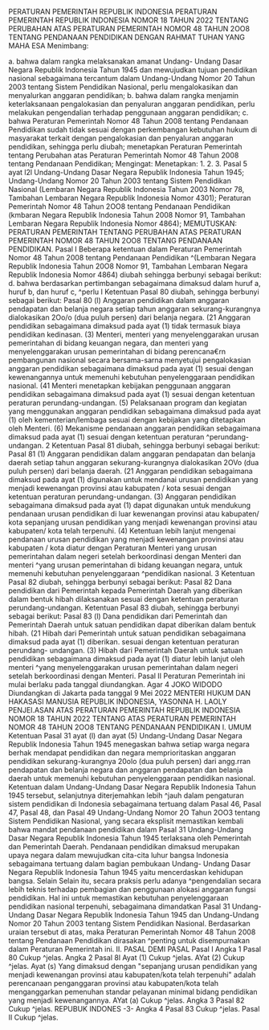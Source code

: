  PERATURAN PEMERINTAH REPUBLIK INDONESIA PERATURAN PEMERINTAH REPUBLIK INDONESIA NOMOR 18 TAHUN 2022 TENTANG PERUBAHAN ATAS PERATURAN PEMERINTAH NOMOR 48 TAHUN 2OO8 TENTANG PENDANAAN PENDIDIKAN
DENGAN RAHMAT TUHAN YANG MAHA ESA
Menimbang:

a. bahwa dalam rangka melaksanakan amanat Undang- Undang Dasar Negara Republik Indonesia Tahun 1945 dan mewujudkan tujuan pendidikan nasional sebagaimana tercantum dalam Undang-Undang Nomor 20 Tahun 2003 tentang Sistem Pendidikan Nasional, perlu mengalokasikan dan menyalurkan anggaran pendidikan;
b. bahwa dalam rangka menjamin keterlaksanaan pengalokasian dan penyaluran anggaran pendidikan, perlu melakukan pengendalian terhadap penggunaan anggaran pendidikan;
c. bahwa Peraturan Pemerintah Nomor 48 Tahun 2008 tentang Pendanaan Pendidikan sudah tidak sesuai dengan perkembangan kebutuhan hukum di masyarakat terkait dengan pengalokasian dan penyaluran anggaran pendidikan, sehingga perlu diubah; menetapkan Peraturan Pemerintah tentang Perubahan atas Peraturan Pemerintah Nomor 48 Tahun 2008 tentang Pendanaan Pendidikan;
Mengingat:
 Menetapkan:
1.
2.
3. Pasal 5 ayat l2l Undang-Undang Dasar Negara Republik Indonesia Tahun 1945; Undang-Undang Nomor 20 Tahun 2003 tentang Sistem Pendidikan Nasional (Lembaran Negara Republik Indonesia Tahun 2003 Nomor 78, Tambahan Lembaran Negara Republik Indonesia Nomor 4301); Peraturan Pemerintah Nomor 48 Tahun 2OO8 tentang Pendanaan Pendidikan (kmbaran Negara Republik Indonesia Tahun 2008 Nomor 91, Tambahan Lembaran Negara Republik Indonesia Nomor 4864);
MEMUTUSKAN:
 PERATURAN PEMERINTAH TENTANG PERUBAHAN ATAS PERATURAN PEMERINTAH NOMOR 48 TAHUN 2OO8 TENTANG PENDANAAN PENDIDIKAN.
Pasal I
Beberapa ketentuan dalam Peraturan Pemerintah Nomor 48 Tahun 2008 tentang Pendanaan Pendidikan ^(Lembaran Negara Republik Indonesia Tahun 20O8 Nomor 91, Tambahan Lembaran Negara Republik Indonesia Nomor 4864) diubah sehingga berbunyi sebagai berikut:
d. bahwa berdasarkan pertimbangan sebagaimana dimaksud dalam huruf a, huruf b, dan huruf c, ^perlu I Ketentuan Pasal 80 diubah, sehingga berbunyi sebagai berikut: Pasal 80 (l) Anggaran pendidikan dalam anggaran pendapatan dan belanja negara setiap tahun anggaran sekurang-kurangnya dialokasikan 2Oo/o (dua puluh persen) dari belanja negara. (21 Anggaran pendidikan sebagaimana dimaksud pada ayat (1) tidak termasuk biaya pendidikan kedinasan. (3) Menteri, menteri yang menyelenggarakan urusan pemerintahan di bidang keuangan negara, dan menteri yang menyelenggarakan urusan pemerintahan di bidang perencana€rn pembangunan nasional secara bersama-sarna menyetujui pengalokasian anggaran pendidikan sebagaimana dimaksud pada ayat (1) sesuai dengan kewenangannya untuk memenuhi kebutuhan penyelenggaraan pendidikan nasional. (41 Menteri menetapkan kebijakan penggunaan anggaran pendidikan sebagaimana dimaksud pada ayat (1) sesuai dengan ketentuan peraturan perundang-undangan. (5) Pelaksanaan program dan kegiatan yang menggunakan anggaran pendidikan sebagaimana dimaksud pada ayat (1) oleh kementerian/lembaga sesuai dengan kebijakan yang ditetapkan oleh Menteri. (6) Mekanisme pendanaan anggaran pendidikan sebagaimana dimaksud pada ayat (1) sesuai dengan ketentuan peraturan ^perundang- undangan. 2 Ketentuan Pasal 81 diubah, sehingga berbunyi sebagai berikut: Pasal 81 (1) Anggaran pendidikan dalam anggaran pendapatan dan belanja daerah setiap tahun anggaran sekurang-kurangnya dialokasikan 2OVo (dua puluh persen) dari belanja daerah. (21 Anggaran pendidikan sebagaimana dimaksud pada ayat (1) digunakan untuk mendanai urusan pendidikan yang menjadi kewenangan provinsi atau kabupaten / kota sesuai dengan ketentuan peraturan perundang-undangan. (3) Anggaran pendidikan sebagaimana dimaksud pada ayat (1) dapat digunakan untuk mendukung pendanaan urusan pendidikan di luar kewenangan provinsi atau kabupaten/ kota sepanjang urusan pendidikan yang menjadi kewenangan provinsi atau kabupaten/ kota telah terpenuhi. (4) Ketentuan lebih lanjut mengenai pendanaan urusan pendidikan yang menjadi kewenangan provinsi atau kabupaten / kota diatur dengan Peraturan Menteri yang urusan pemerintahan dalam negeri setelah berkoordinasi dengan Menteri dan menteri ^yang urusan pemerintahan di bidang keuangan negara, untuk memenuhi kebutuhan penyelenggaraan ^pendidikan nasional. 3 Ketentuan Pasal 82 diubah, sehingga berbunyi sebagai berikut:
Pasal 82
Dana pendidikan dari Pemerintah kepada Pemerintah Daerah yang diberikan dalam bentuk hibah dilaksanakan sesuai dengan ketentuan peraturan perundang-undangan. Ketentuan Pasal 83 diubah, sehingga berbunyi sebagai berikut: Pasal 83 (l) Dana pendidikan dari Pemerintah dan Pemerintah Daerah untuk satuan pendidikan dapat diberikan dalam bentuk hibah. (21 Hibah dari Pemerintah untuk satuan pendidikan sebagaimana dimaksud pada ayat (1) diberikan. sesuai dengan ketentuan peraturan perundang- undangan. (3) Hibah dari Pemerintah Daerah untuk satuan pendidikan sebagaimana dimaksud pada ayat (1) diatur lebih lanjut oleh menteri ^yang menyelenggarakan urusan pemerintahan dalam negeri setelah berkoordinasi dengan Menteri.
Pasal II
Peraturan Pemerintah ini mulai berlaku pada tanggal diundangkan. Agar 4 JOKO WIDODO Diundangkan di Jakarta pada tanggal 9 Mei 2022 MENTERI HUKUM DAN HAKASASI MANUSIA REPUBLIK INDONESIA, YASONNA H. LAOLY PENJEI.ASAN ATAS PERATURAN PEMERINTAH REPUBLIK INDONESIA NOMOR 18 TAHUN 2022 TENTANG ATAS PERATURAN PEMERINTAH NOMOR 48 TAHUN 2OO8 TENTANG PENDANAAN PENDIDIKAN I. UMUM Ketentuan Pasal 31 ayat (l) dan ayat (5) Undang-Undang Dasar Negara Republik Indonesia Tahun 1945 menegaskan bahwa setiap warga negara berhak mendapat pendidikan dan negara memprioritaskan anggaran pendidikan sekurang-kurangnya 20olo (dua puluh persen) dari angg.rran pendapatan dan belanja negara dan anggaran pendapatan dan belanja daerah untuk memenuhi kebutuhan penyelenggaraan pendidikan nasional. Ketentuan dalam Undang-Undang Dasar Negara Republik Indonesia Tahun 1945 tersebut, selanjutnya diterjemahkan lebih ^jauh dalam pengaturan sistem pendidikan di Indonesia sebagaimana tertuang dalam Pasal 46, Pasal 47, Pasal 48, dan Pasal 49 Undang-Undang Nomor 2O Tahun 2OO3 tentang Sistem Pendidikan Nasional, yang secara eksplisit memastikan kembali bahwa mandat pendanaan pendidikan dalam Pasal 31 Undang-Undang Dasar Negara Republik Indonesia Tahun 1945 terlaksana oleh Pemerintah dan Pemerintah Daerah. Pendanaan pendidikan dimaksud merupakan upaya negara dalam mewujudkan cita-cita luhur bangsa Indonesia sebagaimana tertuang dalam bagian pembukaan Undang- Undang Dasar Negara Republik Indonesia Tahun 1945 yaitu mencerdaskan kehidupan bangsa. Selain Selain itu, secara praksis perlu adanya ^pengendalian secara lebih teknis terhadap pembagian dan penggunaan alokasi anggaran fungsi pendidikan. Hal ini untuk memastikan kebutuhan penyelenggaraan pendidikan nasional terpenuhi, sebagaimana dimandatkan Pasal 31 Undang-Undang Dasar Negara Republik Indonesia Tahun 1945 dan Undang-Undang Nomor 20 Tahun 2003 tentang Sistem Pendidikan Nasional. Berdasarkan uraian tersebut di atas, maka Peraturan Pemerintah Nomor 48 Tahun 2008 tentang Pendanaan Pendidikan dirasakan ^penting untuk disempurnakan dalam Peraturan Pemerintah ini. II. PASAL DEMI PASAL Pasal I Angka 1 Pasal 80 Cukup ^jelas. Angka 2 Pasal 8l Ayat (1) Cukup ^jelas. AYat (2) Cukup ^jelas. Ayat (s) Yang dimaksud dengan "sepanjang urusan pendidikan yang menjadi kewenangan provinsi atau kabupaten/kota telah terpenuhi" adalah perencanaan penganggaran provinsi atau kabupaten/kota telah menganggarkan pemenuhan standar pelayanan minimal bidang pendidikan yang menjadi kewenangannya. AYat (a) Cukup ^jelas. Angka 3 Pasal 82 Cukup ^jelas. REPUBUK INDONES -3- Angka 4 Pasal 83 Cukup ^jelas. Pasal II Cukup ^jelas.